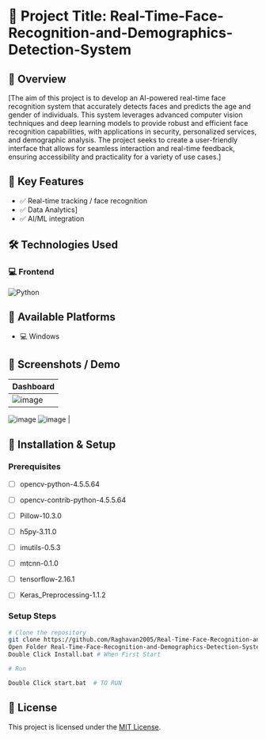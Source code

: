 
# 🚀 Project Title: Real-Time-Face-Recognition-and-Demographics-Detection-System

## 📌 Overview
[The aim of this project is to develop an AI-powered real-time face recognition system that accurately detects faces and predicts the age and gender of individuals. This system leverages advanced computer vision techniques and deep learning models to provide robust and efficient face recognition capabilities, with applications in security, personalized services, and demographic analysis. The project seeks to create a user-friendly interface that allows for seamless interaction and real-time feedback, ensuring accessibility and practicality for a variety of use cases.]

## 🧠 Key Features
- ✅ Real-time tracking / face recognition
- ✅ Data Analytics]
- ✅ AI/ML integration

## 🛠️ Technologies Used

### 💻 Frontend
![Python](https://img.shields.io/badge/Backend-Python-3776AB?logo=python&logoColor=white)


## 🧩 Available Platforms
- 💻 Windows


## 📸 Screenshots / Demo

| Dashboard |
|-----------|
|![image](https://github.com/Raghavan2005/Real-Time-Face-Recognition-and-Demographics-Detection-System/assets/78393373/5d83877f-af2d-4f35-bdb3-ff06214fae58)
![image](https://github.com/Raghavan2005/Real-Time-Face-Recognition-and-Demographics-Detection-System/assets/78393373/d3d39bf3-b28b-4980-b004-b2b8f1e5ed42)
![image](https://github.com/Raghavan2005/Real-Time-Face-Recognition-and-Demographics-Detection-System/assets/78393373/82711fa2-ef4b-4b8c-be26-245aa3819444) |


## 📱 Installation & Setup

### Prerequisites
- [ ] opencv-python-4.5.5.64
- [ ] opencv-contrib-python-4.5.5.64
- [ ] Pillow-10.3.0
- [ ] h5py-3.11.0
- [ ] imutils-0.5.3
- [ ] mtcnn-0.1.0
- [ ] tensorflow-2.16.1
- [ ] Keras_Preprocessing-1.1.2


### Setup Steps
```bash
# Clone the repository
git clone https://github.com/Raghavan2005/Real-Time-Face-Recognition-and-Demographics-Detection-System.git
Open Folder Real-Time-Face-Recognition-and-Demographics-Detection-System
Double Click Install.bat # When First Start

# Run

Double Click start.bat  # TO RUN

```

## 📄 License
This project is licensed under the [MIT License](LICENSE).

